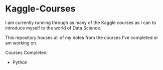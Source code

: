 # Kaggle-Courses
 
I am currently running through as many of the Kaggle courses as I can to introduce myself to the world of Data Science.

This repository houses all of my notes from the courses I've completed or am working on.

Courses Completed:
- Python
